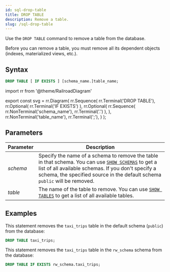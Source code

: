 ```yaml
---
id: sql-drop-table
title: DROP TABLE
description: Remove a table.
slug: /sql-drop-table
---
```

<head>
  <link rel="canonical" href="https://docs.risingwave.com/docs/current/sql-drop-table/" />
</head>

Use the `DROP TABLE` command to remove a table from the database.

Before you can remove a table, you must remove all its dependent objects (indexes, materialized views, etc.).

## Syntax

```sql
DROP TABLE [ IF EXISTS ] [schema_name.]table_name;
```


import rr from '@theme/RailroadDiagram'

export const svg = rr.Diagram(
    rr.Sequence(
        rr.Terminal('DROP TABLE'),
        rr.Optional(
            rr.Terminal('IF EXISTS')
        ),
        rr.Optional(
            rr.Sequence(
                rr.NonTerminal('schema_name'),
                rr.Terminal('.')
            ),
        ),
        rr.NonTerminal('table_name'),
        rr.Terminal(';'),
    )
);

<drawer SVG={svg} />




## Parameters

|Parameter                  | Description           |
|---------------------------|-----------------------|
|*schema*                   |Specify the name of a schema to remove the table in that schema. You can use [`SHOW SCHEMAS`](sql-show-schemas.md) to get a list of all available schemas. If you don't specify a schema, the specified source in the default schema `public` will be removed.|
|*table*                    |The name of the table to remove. You can use [`SHOW TABLES`](sql-show-tables.md) to get a list of all available tables.|



## Examples

This statement removes the `taxi_trips` table in the default schema (`public`) from the database:

```sql
DROP TABLE taxi_trips;
```

This statement removes the `taxi_trips` table in the `rw_schema` schema from the database:

```sql
DROP TABLE IF EXISTS rw_schema.taxi_trips;
```
